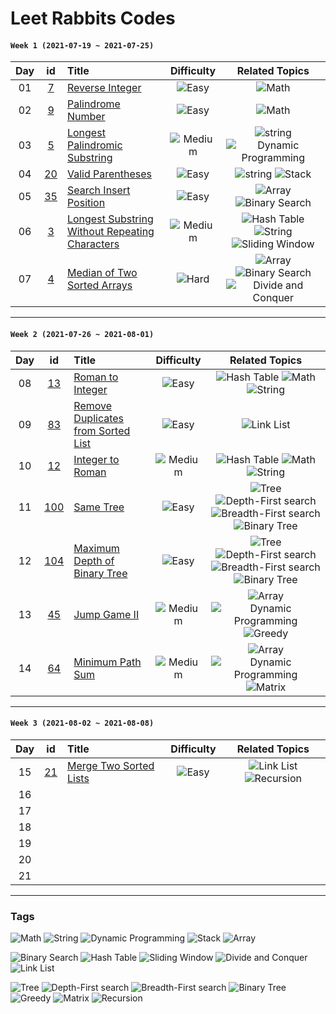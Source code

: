 # Leet Rabbits Codes

#### `Week 1 (2021-07-19 ~ 2021-07-25)`

[7]: https://leetcode.com/problems/reverse-integer/
[9]: https://leetcode.com/problems/palindrome-number/
[5]: https://leetcode.com/problems/palindrome-number/
[20]: https://leetcode.com/problems/valid-parentheses/
[35]: https://leetcode.com/problems/search-insert-position/
[3]: https://leetcode.com/problems/longest-substring-without-repeating-characters/
[4]: https://leetcode.com/problems/median-of-two-sorted-arrays/

| Day |    id    | Title                                                                     |    Difficulty     |                                      Related Topics                                       |
| :-: | :------: | :------------------------------------------------------------------------ | :---------------: | :---------------------------------------------------------------------------------------: |
| 01  |  [7][7]  | [Reverse Integer](<./2021-07-19%20(day1)>)                                |   ![Easy][easy]   |                                       ![Math][math]                                       |
| 02  |  [9][9]  | [Palindrome Number](<./2021-07-20%20(day2)>)                              |   ![Easy][easy]   |                                       ![Math][math]                                       |
| 03  |  [5][5]  | [Longest Palindromic Substring](<./2021-07-21%20(day3)>)                  | ![Medium][medium] |               ![string][string] ![Dynamic Programming][dynamic-programming]               |
| 04  | [20][20] | [Valid Parentheses](<./2021-07-22%20(day4)>)                              |   ![Easy][easy]   |                             ![string][string] ![Stack][stack]                             |
| 05  | [35][35] | [Search Insert Position](<./2021-07-23%20(day5)>)                         |   ![Easy][easy]   |                      ![Array][array] ![Binary Search][binary-search]                      |
| 06  |  [3][3]  | [Longest Substring Without Repeating Characters](<./2021-07-24%20(day6)>) | ![Medium][medium] |       ![Hash Table][hash-table] ![String][string] ![Sliding Window][sliding-window]       |
| 07  |  [4][4]  | [Median of Two Sorted Arrays](<./2021-07-25%20(day7)>)                    |   ![Hard][hard]   | ![Array][array] ![Binary Search][binary-search] ![Divide and Conquer][divide-and-conquer] |

---

#### `Week 2 (2021-07-26 ~ 2021-08-01)`

[13]: https://leetcode.com/problems/roman-to-integer/
[64]: https://leetcode.com/problems/minimum-path-sum/
[45]: https://leetcode.com/problems/jump-game-ii/
[83]: https://leetcode.com/problems/remove-duplicates-from-sorted-list/
[12]: https://leetcode.com/problems/integer-to-roman/
[100]: https://leetcode.com/problems/same-tree/
[104]: https://leetcode.com/problems/maximum-depth-of-binary-tree/

| Day |     id     | Title                                                         |    Difficulty     |                                                          Related Topics                                                           |
| :-: | :--------: | :------------------------------------------------------------ | :---------------: | :-------------------------------------------------------------------------------------------------------------------------------: |
| 08  |  [13][13]  | [Roman to Integer](<./2021-07-26%20(day8)>)                   |   ![Easy][easy]   |                                     ![Hash Table][hash-table] ![Math][math] ![String][string]                                     |
| 09  |  [83][83]  | [Remove Duplicates from Sorted List](<./2021-07-27%20(day9)>) |   ![Easy][easy]   |                                                      ![Link List][link-list]                                                      |
| 10  |  [12][12]  | [Integer to Roman](<./2021-07-28%20(day10)>)                  | ![Medium][medium] |                                     ![Hash Table][hash-table] ![Math][math] ![String][string]                                     |
| 11  | [100][100] | [Same Tree](<./2021-07-29%20(day11)>)                         |   ![Easy][easy]   | ![Tree][tree] ![Depth-First search][depth-first-search] ![Breadth-First search][breadth-first-search] ![Binary Tree][binary-tree] |
| 12  | [104][104] | [Maximum Depth of Binary Tree](<./2021-07-30%20(day12)>)      |   ![Easy][easy]   | ![Tree][tree] ![Depth-First search][depth-first-search] ![Breadth-First search][breadth-first-search] ![Binary Tree][binary-tree] |
| 13  |  [45][45]  | [Jump Game II](<./2021-07-31%20(day13)>)                      | ![Medium][medium] |                           ![Array][array] ![Dynamic Programming][dynamic-programming] ![Greedy][greedy]                           |
| 14  |  [64][64]  | [Minimum Path Sum](<./2021-08-01%20(day14)>)                  | ![Medium][medium] |                           ![Array][array] ![Dynamic Programming][dynamic-programming] ![Matrix][matrix]                           |

---

#### `Week 3 (2021-08-02 ~ 2021-08-08)`

[21]: https://leetcode.com/problems/merge-two-sorted-lists/

| Day |    id    | Title                                              |  Difficulty   |                 Related Topics                  |
| :-: | :------: | :------------------------------------------------- | :-----------: | :---------------------------------------------: |
| 15  | [21][21] | [Merge Two Sorted Lists](<./2021-08-02%20(day15)>) | ![Easy][easy] | ![Link List][link-list] ![Recursion][recursion] |
| 16  |          | [](<./2021-08-03%20(day16)>)                       |               |                                                 |
| 17  |          | [](<./2021-08-04%20(day17)>)                       |               |                                                 |
| 18  |          | [](<./2021-08-05%20(day18)>)                       |               |                                                 |
| 19  |          | [](<./2021-08-06%20(day19)>)                       |               |                                                 |
| 20  |          | [](<./2021-08-07%20(day20)>)                       |               |                                                 |
| 21  |          | [](<./2021-08-08%20(day21)>)                       |               |                                                 |

---

[easy]: https://img.shields.io/badge/-Easy-brightgreen
[medium]: https://img.shields.io/badge/-Medium-orange
[hard]: https://img.shields.io/badge/-Hard-red

### Tags

[math]: https://img.shields.io/badge/-Math-FFCDD2
[string]: https://img.shields.io/badge/-String-F8BBD0
[dynamic-programming]: https://img.shields.io/badge/-Dynamic%20Programming-E1BEE7
[stack]: https://img.shields.io/badge/-Stack-D1C4E9
[array]: https://img.shields.io/badge/-Array-C5CAE9
[binary-search]: https://img.shields.io/badge/-Binary%20Search-BBDEFB
[hash-table]: https://img.shields.io/badge/-Hash%20Table-B3E5FC
[sliding-window]: https://img.shields.io/badge/-Sliding%20Window-B2EBF2
[divide-and-conquer]: https://img.shields.io/badge/-Divide%20and%20Conquer-B2DFDB
[link-list]: https://img.shields.io/badge/-Link%20List-C8E6C9
[tree]: https://img.shields.io/badge/-Tree-DCEDC8
[depth-first-search]: https://img.shields.io/badge/-Depth%20First%20Search-F0F4C3
[breadth-first-search]: https://img.shields.io/badge/-breadth%20First%20Search-FFF9C4
[binary-tree]: https://img.shields.io/badge/-Binary%20Tree-FFECB3
[greedy]: https://img.shields.io/badge/-Greedy-FFE0B2
[matrix]: https://img.shields.io/badge/-Matrix-FFCCBC
[recursion]: https://img.shields.io/badge/-Matrix-FFCCBC

![Math][math]
![String][string]
![Dynamic Programming][dynamic-programming]
![Stack][stack]
![Array][array]

![Binary Search][binary-search]
![Hash Table][hash-table]
![Sliding Window][sliding-window]
![Divide and Conquer][divide-and-conquer]
![Link List][link-list]

![Tree][tree]
![Depth-First search][depth-first-search]
![Breadth-First search][breadth-first-search]
![Binary Tree][binary-tree]
![Greedy][greedy]
![Matrix][matrix]
![Recursion][recursion]
